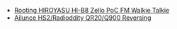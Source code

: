 
* [Rooting HIROYASU HI-B8 Zello PoC FM Walkie Talkie](https://zy0d0x0.github.io/Rooting%20HIROYASU%20HI-B8%20Zello%20PoC%20FM%20Walkie%20Talkie)
* [Ailunce HS2/Radioddity QR20/Q900 Reversing](https://zy0d0x0.github.io/HS2-Reversing/)
